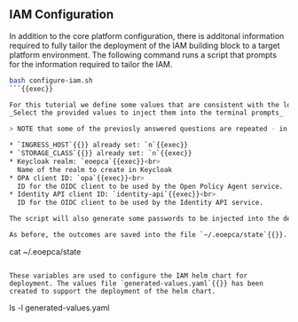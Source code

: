 
## IAM Configuration

In addition to the core platform configuration, there is additonal information required to fully tailor the deployment of the IAM building block to a target platform environment. The following command runs a script that prompts for the information required to tailor the IAM.

```bash
bash configure-iam.sh
```{{exec}}

For this tutorial we define some values that are consistent with the local tutorial environment:<br>
_Select the provided values to inject them into the terminal prompts_

> NOTE that some of the previosly answered questions are repeated - in which case the existing value can be accepted.

* `INGRESS_HOST`{{}} already set: `n`{{exec}}
* `STORAGE_CLASS`{{}} already set: `n`{{exec}}
* Keycloak realm: `eoepca`{{exec}}<br>
  Name of the realm to create in Keycloak
* OPA client ID: `opa`{{exec}}<br>
  ID for the OIDC client to be used by the Open Policy Agent service.
* Identity API client ID: `identity-api`{{exec}}<br>
  ID for the OIDC client to be used by the Identity API service.

The script will also generate some passwords to be injected into the deployment.

As before, the outcomes are saved into the file `~/.eoepca/state`{{}}.

```
cat ~/.eoepca/state
```{{exec}}

These variables are used to configure the IAM helm chart for deployment. The values file `generated-values.yaml`{{}} has been created to support the deployment of the helm chart.

```
ls -l generated-values.yaml
```{{exec}}
